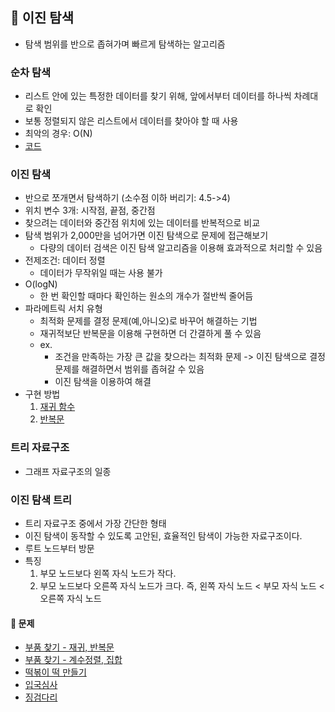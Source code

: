 ## 📑 이진 탐색

- 탐색 범위를 반으로 좁혀가며 빠르게 탐색하는 알고리즘

### 순차 탐색

- 리스트 안에 있는 특정한 데이터를 찾기 위해, 앞에서부터 데이터를 하나씩 차례대로 확인
- 보통 정렬되지 않은 리스트에서 데이터를 찾아야 할 때 사용
- 최악의 경우: O(N)
- [코드](7-1.py)

### 이진 탐색

- 반으로 쪼개면서 탐색하기 (소수점 이하 버리기: 4.5->4)
- 위치 변수 3개: 시작점, 끝점, 중간점
- 찾으려는 데이터와 중간점 위치에 있는 데이터를 반복적으로 비교
- 탐색 범위가 2,000만을 넘어가면 이진 탐색으로 문제에 접근해보기
  - 다량의 데이터 검색은 이진 탐색 알고리즘을 이용해 효과적으로 처리할 수 있음
- 전제조건: 데이터 정렬
  - 데이터가 무작위일 때는 사용 불가
- O(logN)
  - 한 번 확인할 때마다 확인하는 원소의 개수가 절반씩 줄어듬
- 파라메트릭 서치 유형
  - 최적화 문제를 결정 문제(예,아니오)로 바꾸어 해결하는 기법
  - 재귀적보단 반복문을 이용해 구현하면 더 간결하게 풀 수 있음
  - ex.
    - 조건을 만족하는 가장 큰 값을 찾으라는 최적화 문제 -> 이진 탐색으로 결정 문제를 해결하면서 범위를 좁혀갈 수 있음
    - 이진 탐색을 이용하여 해결
- 구현 방법
  1. [재귀 함수](7-2.py)
  2. [반복문](7-3.py)

### 트리 자료구조

- 그래프 자료구조의 일종

### 이진 탐색 트리

- 트리 자료구조 중에서 가장 간단한 형태
- 이진 탐색이 동작할 수 있도록 고안된, 효율적인 탐색이 가능한 자료구조이다.
- 루트 노드부터 방문
- 특징
  1. 부모 노드보다 왼쪽 자식 노드가 작다.
  2. 부모 노드보다 오른쪽 자식 노드가 크다.
     즉, 왼쪽 자식 노드 < 부모 자식 노드 < 오른쪽 자식 노드

#### 🫧 문제

- [부품 찾기 - 재귀, 반복문](7-5.py)
- [부품 찾기 - 계수정렬, 집합](7-6.py)
- [떡볶이 떡 만들기](7-7.py)
- [입국심사](../programmers/%EC%9E%85%EA%B5%AD%EC%8B%AC%EC%82%AC.ipynb)
- [징검다리](../programmers/%EC%A7%95%EA%B2%80%EB%8B%A4%EB%A6%AC.ipynb)
